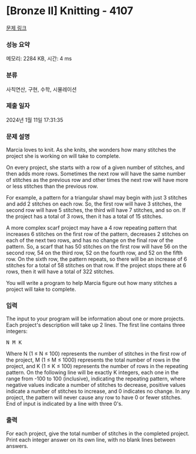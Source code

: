 # [Bronze II] Knitting - 4107 

[문제 링크](https://www.acmicpc.net/problem/4107) 

### 성능 요약

메모리: 2284 KB, 시간: 4 ms

### 분류

사칙연산, 구현, 수학, 시뮬레이션

### 제출 일자

2024년 1월 11일 17:31:35

### 문제 설명

<p>Marcia loves to knit. As she knits, she wonders how many stitches the project she is working on will take to complete.</p>

<p>On every project, she starts with a row of a given number of stitches, and then adds more rows. Sometimes the next row will have the same number of stitches as the previous row and other times the next row will have more or less stitches than the previous row.</p>

<p>For example, a pattern for a triangular shawl may begin with just 3 stitches and add 2 stitches on each row. So, the first row will have 3 stitches, the second row will have 5 stitches, the third will have 7 stitches, and so on. If the project has a total of 3 rows, then it has a total of 15 stitches.</p>

<p>A more complex scarf project may have a 4 row repeating pattern that increases 6 stitches on the first row of the pattern, decreases 2 stitches on each of the next two rows, and has no change on the final row of the pattern. So, a scarf that has 50 stitches on the first row will have 56 on the second row, 54 on the third row, 52 on the fourth row, and 52 on the fifth row. On the sixth row, the pattern repeats, so there will be an increase of 6 stitches for a total of 58 stitches on that row. If the project stops there at 6 rows, then it will have a total of 322 stitches.</p>

<p>You will write a program to help Marcia figure out how many stitches a project will take to complete.</p>

### 입력 

 <p>The input to your program will be information about one or more projects. Each project's description will take up 2 lines. The first line contains three integers:</p>

<pre>N M K</pre>

<p>Where N (1 ≤ N ≤ 100) represents the number of stitches in the first row of the project, M (1 ≤ M ≤ 1000) represents the total number of rows in the project, and K (1 ≤ K ≤ 100) represents the number of rows in the repeating pattern. On the following line will be exactly K integers, each one in the range from -100 to 100 (inclusive), indicating the repeating pattern, where negative values indicate a number of stitches to decrease, positive values indicate a number of stitches to increase, and 0 indicates no change. In any project, the pattern will never cause any row to have 0 or fewer stitches. End of input is indicated by a line with three 0's.</p>

### 출력 

 <p>For each project, give the total number of stitches in the completed project. Print each integer answer on its own line, with no blank lines between answers.</p>

